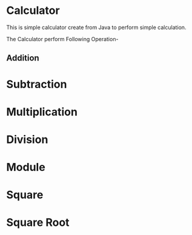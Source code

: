# Calculator

This is simple calculator create from Java to perform simple calculation.

The Calculator perform Following Operation-

## Addition
# Subtraction
# Multiplication
# Division
# Module
# Square
# Square Root

